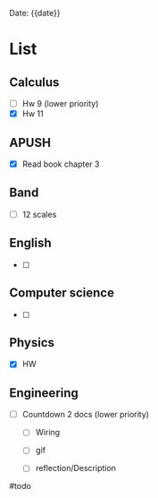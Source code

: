 Date: {{date}}
# List

## Calculus
- [ ] Hw 9 (lower priority)
- [x] Hw 11
## APUSH
- [x] Read book chapter 3 
## Band 
- [ ] 12 scales
## English
- [ ] 
## Computer science
- [ ] 
## Physics 
- [x] HW
## Engineering
- [ ] Countdown 2 docs (lower priority)
	- [ ] Wiring 
	- [ ] gif 
	- [ ] reflection/Description


#todo
